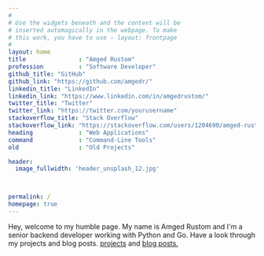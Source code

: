 ```yaml
---
#
# Use the widgets beneath and the content will be
# inserted automagically in the webpage. To make
# this work, you have to use › layout: frontpage
#
layout: home
title               : "Amged Rustom"
profession          : "Software Developer"
github_title: "GitHub"
github_link: "https://github.com/amgedr/"
linkedin_title: "LinkedIn"
linkedin_link: "https://www.linkedin.com/in/amgedrustom/" 
twitter_title: "Twitter"
twitter_link: "https://twitter.com/yourusername" 
stackoverflow_title: "Stack Overflow"
stackoverflow_link: "https://stackoverflow.com/users/1204690/amged-rustom"
heading             : "Web Applications"
command             : "Command-Line Tools"
old                 : "Old Projects"

header:
  image_fullwidth: 'header_unsplash_12.jpg'



permalink: /
homepage: true
---
```


Hey, welcome to my humble page. My name is Amged Rustom and I'm a senior backend developer working with Python and Go. Have a look through my projects and blog posts. [projects](http://localhost:4000/projects/) and [blog posts.](http://localhost:4000/blog/)
